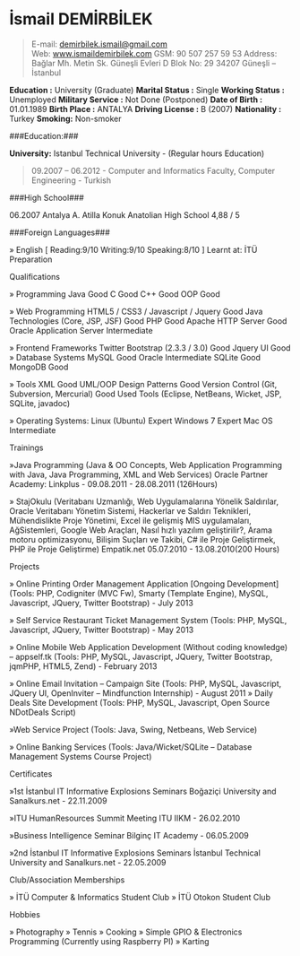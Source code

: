 İsmail DEMİRBİLEK
==============

>E-mail:  demirbilek.ismail@gmail.com	
>Web:	 www.ismaildemirbilek.com
>GSM:     90 507 257 59 53
>Address: Bağlar Mh. Metin Sk. Güneşli Evleri D Blok No: 29
		 34207 Güneşli – İstanbul
		 
**Education :**			University (Graduate)
**Marital Status :**	Single
**Working Status :**	Unemployed
**Military Service :**	Not Done (Postponed)
**Date of Birth :**	01.01.1989
**Birth Place :**		ANTALYA
**Driving License :**	B (2007)
**Nationality :**		Turkey
**Smoking:**		Non-smoker

###Education:###

**University:**		Istanbul Technical University - (Regular hours Education)
>09.2007 – 06.2012 - Computer and Informatics Faculty, Computer Engineering - Turkish

###High School###

06.2007		Antalya A. Atilla Konuk Anatolian High School 4,88 / 5

###Foreign Languages###

» English [ Reading:9/10 Writing:9/10 Speaking:8/10 ] Learnt at: İTÜ Preparation

Qualifications

» Programming
Java Good
C Good
C++ Good
OOP Good

» Web Programming
HTML5 / CSS3 / Javascript / Jquery Good
Java Technologies (Core, JSP, JSF) Good
PHP Good
Apache HTTP Server Good
Oracle Application Server Intermediate

» Frontend Frameworks
Twitter Bootstrap (2.3.3 / 3.0) Good
Jquery UI Good
» Database Systems
MySQL Good
Oracle Intermediate
SQLite Good
MongoDB Good

» Tools
XML Good
UML/OOP Design Patterns Good
Version Control (Git, Subversion, Mercurial) Good
Used Tools (Eclipse, NetBeans, Wicket, JSP, SQLite, javadoc)

» Operating Systems:
Linux (Ubuntu) Expert
Windows 7 Expert
Mac OS Intermediate

Trainings

»Java Programming 
(Java & OO Concepts, Web Application Programming with Java, Java Programming, XML and Web Services)
Oracle Partner Academy: Linkplus - 09.08.2011 - 28.08.2011 (126Hours)

» StajOkulu
(Veritabanı Uzmanlığı, Web Uygulamalarına Yönelik Saldırılar, Oracle Veritabanı Yönetim Sistemi, Hackerlar ve Saldırı Teknikleri, Mühendislikte Proje Yönetimi, Excel ile gelişmiş MIS uygulamaları, AğSistemleri, Google Web Araçları, Nasıl hızlı yazılım geliştirilir?, Arama motoru optimizasyonu, Bilişim Suçları ve Takibi, C# ile Proje Geliştirmek, PHP ile Proje Geliştirme)
Empatik.net 05.07.2010 - 13.08.2010(200 Hours)

Projects

» Online Printing Order Management Application [Ongoing Development]
(Tools: PHP, Codigniter (MVC Fw),  Smarty (Template Engine), MySQL, Javascript, JQuery, Twitter Bootstrap) - July 2013

» Self Service Restaurant Ticket Management System
(Tools: PHP, MySQL, Javascript, JQuery, Twitter Bootstrap) - May 2013

» Online Mobile Web Application Development (Without coding knowledge) – appself.tk
(Tools: PHP, MySQL, Javascript, JQuery, Twitter Bootstrap, jqmPHP, HTML5, Zend) - February 2013

» Online Email Invitation – Campaign Site
(Tools: PHP, MySQL, Javascript, JQuery UI, OpenInviter – Mindfunction Internship) - August 2011
» Daily Deals Site Development
(Tools: PHP, MySQL, Javascript, Open Source NDotDeals Script)

»Web Service Project
(Tools: Java, Swing, Netbeans, Web Service)
	
» Online Banking Services
(Tools: Java/Wicket/SQLite – Database Management Systems Course Project)

Certificates

»1st İstanbul IT Informative Explosions Seminars
Boğaziçi University and Sanalkurs.net - 22.11.2009

»ITU HumanResources Summit Meeting
ITU IIKM - 26.02.2010

»Business Intelligence Seminar
Bilginç IT Academy - 06.05.2009

»2nd İstanbul IT Informative Explosions Seminars
İstanbul Technical University and Sanalkurs.net - 22.05.2009

Club/Association Memberships

» İTÜ Computer & Informatics Student Club
» İTÜ Otokon Student Club

Hobbies

» Photography
» Tennis
» Cooking
» Simple GPIO & Electronics Programming (Currently using Raspberry PI)
» Karting
